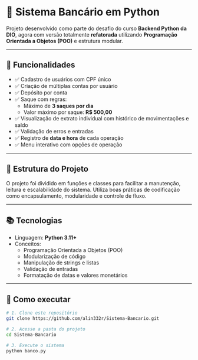 # 🏦 Sistema Bancário em Python

Projeto desenvolvido como parte do desafio do curso **Backend Python da DIO**, agora com versão totalmente **refatorada** utilizando **Programação Orientada a Objetos (POO)** e estrutura modular.

---

## 🚀 Funcionalidades

- ✅ Cadastro de usuários com CPF único
- ✅ Criação de múltiplas contas por usuário
- ✅ Depósito por conta
- ✅ Saque com regras:
  - Máximo de **3 saques por dia**
  - Valor máximo por saque: **R$ 500,00**
- ✅ Visualização de extrato individual com histórico de movimentações e saldo
- ✅ Validação de erros e entradas
- ✅ Registro de **data e hora** de cada operação
- ✅ Menu interativo com opções de operação

---

## 🧱 Estrutura do Projeto

O projeto foi dividido em funções e classes para facilitar a manutenção, leitura e escalabilidade do sistema. Utiliza boas práticas de codificação como encapsulamento, modularidade e controle de fluxo.

---

## 📚 Tecnologias

- Linguagem: **Python 3.11+**
- Conceitos:
  - Programação Orientada a Objetos (POO)
  - Modularização de código
  - Manipulação de strings e listas
  - Validação de entradas
  - Formatação de datas e valores monetários

---

## 🔧 Como executar

```bash
# 1. Clone este repositório
git clone https://github.com/alin332r/Sistema-Bancario.git

# 2. Acesse a pasta do projeto
cd Sistema-Bancario

# 3. Execute o sistema
python banco.py


